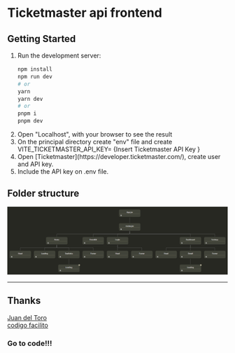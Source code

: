 # Ticketmaster api frontend

## Getting Started

<ol>
<li>Run the development server:

```bash
npm install
npm run dev
# or
yarn
yarn dev
# or
pnpm i
pnpm dev
```

</li>

<li>Open "Localhost", with your browser to see the result</li>

<li>On the principal directory create "env" file and create VITE_TICKETMASTER_API_KEY= {Insert Ticketmaster API Key }</li>

<li>Open [Ticketmaster](https://developer.ticketmaster.com/), create user and API key.</li>

<li>Include the API key on .env file.</li>
</ol>

## Folder structure

![folder](/src/assets/Ticketmaster.png)

---

## Thanks

[Juan del Toro](https://twitter.com/juan_deltoro2)<br>
[codigo facilito](https://codigofacilito.com/)

### Go to code!!!
